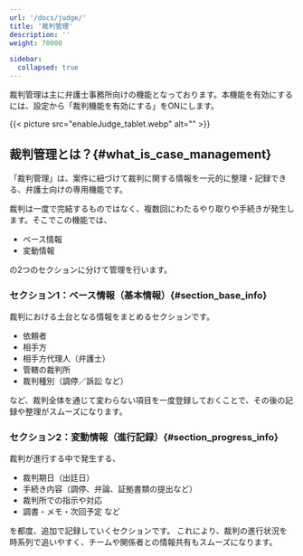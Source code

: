 ```yaml
---
url: '/docs/judge/'
title: '裁判管理'
description: ''
weight: 70000

sidebar:
  collapsed: true
---
```


裁判管理は主に弁護士事務所向けの機能となっております。本機能を有効にするには、設定から「裁判機能を有効にする」をONにします。

{{< picture src="enableJudge_tablet.webp" alt="" >}}

## 裁判管理とは？{#what_is_case_management}

「裁判管理」は、案件に紐づけて裁判に関する情報を一元的に整理・記録できる、弁護士向けの専用機能です。

裁判は一度で完結するものではなく、複数回にわたるやり取りや手続きが発生します。そこでこの機能では、

- ベース情報
- 変動情報

の2つのセクションに分けて管理を行います。

### セクション1：ベース情報（基本情報）{#section_base_info}

裁判における土台となる情報をまとめるセクションです。

- 依頼者
- 相手方
- 相手方代理人（弁護士）
- 管轄の裁判所
- 裁判種別（調停／訴訟 など）

など、裁判全体を通じて変わらない項目を一度登録しておくことで、その後の記録や整理がスムーズになります。

### セクション2：変動情報（進行記録）{#section_progress_info}

裁判が進行する中で発生する、

- 裁判期日（出廷日）
- 手続き内容（調停、弁論、証拠書類の提出など）
- 裁判所での指示や対応
- 調書・メモ・次回予定 など

を都度、追加で記録していくセクションです。
これにより、裁判の進行状況を時系列で追いやすく、チームや関係者との情報共有もスムーズになります。
